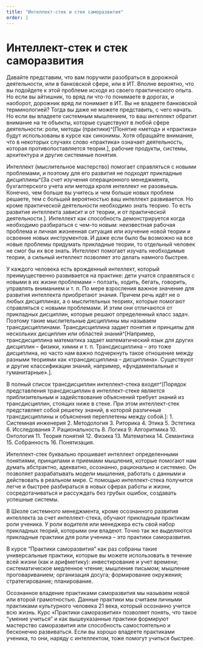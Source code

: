 ```yaml
---
title: "Интеллект-стек и стек саморазвития"
order: 1
---
```


# Интеллект-стек и стек саморазвития

Давайте представим, что вам поручили разобраться в дорожной деятельности, или в банковской сфере, или в ИТ. Вполне вероятно, что вы подойдете к этой проблеме исходя из своего практического опыта. Но если вы айтишник, то вряд ли что-то понимаете в дорогах, и наоборот, дорожник вряд ли понимает в ИТ. Вы не владеете банковской терминологией? Тогда вы даже не можете представить, с чего начать. Но если вы владеете системным мышлением, то ваш интеллект обратит внимание на те объекты, которые существуют в любой сфере деятельности: роли, методы (практики)^[Понятие «метод» и «практика» будут использованы в курсе как синонимы. Хотя обращайте внимание, что в некоторых случаях слово «практика» означает деятельность, которая противопоставляется теории.], рабочие продукты, системы, архитектура и другие системные понятия.

Интеллект (мыслительное мастерство) помогает справляться с новыми проблемами, и поэтому для его развития не подходят прикладные дисциплины^[За счет изучения операционного менеджмента, бухгалтерского учета или метода кроля интеллект не разовьешь. Конечно, чем больше вы учитесь и чем больше новых проблем решаете, тем с большей вероятностью ваш интеллект развивается. Но кроме практической деятельности необходимо знать теорию. То есть развитие интеллекта зависит и от теории, и от практической деятельности.]. Интеллект как способность демонстрируется когда необходимо разбираться с чем-то новым: неизвестная рабочая проблема и личная жизненная ситуация или изучение новой теории и освоение новых инструментов. И даже если было бы возможно на все новые проблемы придумать прикладные теории, то отдельный человек не смог бы их все знать. Интеллект помогает изучать необходимые теории, а сильный интеллект позволяет это делать намного быстрее.

У каждого человека есть врожденный интеллект, который преимущественно развивается на практике: дети учатся справляться с новыми в их жизни проблемами – ползать, ходить, бегать, говорить, управлять вниманием и т. п. По мере взросления важное значение для развития интеллекта приобретают знания. Причем речь идёт не о любых дисциплинах, а о мыслительных теориях, которые помогают справляться с новыми проблемами. И этим они отличаются от прикладных дисциплин, которые решают определенный класс задач. Поэтому такие мыслительные дисциплины мы называем трансдисциплинами. Трансдисциплина задает понятия и принципы для нескольких дисциплин или областей знаний^[Например, трансдисциплина математика задает математический язык для других дисциплин – физики, химии и т. п. Трансдисциплина – это тоже дисциплина, но часто нам важно подчеркнуть такое отношение между разными теориями как «трансдисциплина – дисциплина». Существуют и другие классификации знаний, например, «фундаментальные и гуманитарные».].

В полный список трансдисциплин интеллект-стека входят^[Порядок представления трансдисциплин в интеллект-стеке является приблизительным и задействование объяснений требует знаний из трансдисциплин, стоящих ниже в стеке. При этом интеллект-стек представляет собой решетку знаний, в которой различные трансдисциплины и объяснения переплетены между собой.]: 1. Системная инженерия 2. Методология 3. Риторика 4. Этика 5. Эстетика 6. Исследования 7. Рациональность 8. Логика 9. Алгоритмика 10. Онтология 11. Теория понятий 12. Физика 13. Математика 14. Семантика 15. Собранность 16. Понятизация.

Интеллект-стек буквально прошивает интеллект определенными понятиями, принципами и приемами мышления, которые помогают нам думать абстрактно, адекватно, осознанно, рационально и системно. Он позволяет разрабатывать модели мышления, работать с данными и действовать в реальном мире. С помощью интеллект-стека получится легче и быстрее разбираться в новых сферах работы и жизни, сосредотачиваться и рассуждать без грубых ошибок, создавать успешные системы.

В Школе системного менеджмента, кроме осознанного развития интеллекта за счет интеллект-стека, обучают прикладным практикам роли ученика. У роли водителя или менеджера есть свой набор прикладных теорий, которыми они владеют. Точно так же выделяются прикладные практики для роли ученика – это практики саморазвития.

В курсе “Практики саморазвития” как раз собраны такие универсальные практики, которые вы можете использовать в течение всей жизни (как и арифметику): инвестирование и учет времени; систематическое медленное чтение; мышление письмом; мышление проговариванием; организация досуга; формирование окружения; стратегирование; планирование.

Осознанное владение практиками саморазвития мы называем новой или второй грамотностью. Данные практики мы считаем личными практиками культурного человека 21 века, который осознанно учится всю жизнь. Курс «Практики саморазвития» позволяет понять, что такое “умение учиться” и как вышеуказанные практики формируют мастерство саморазвития или способность самостоятельно и бесконечно развиваться. Если вы хорошо владеете практиками ученика, то они, наряду с интеллектом, тоже помогут учиться быстрее.

